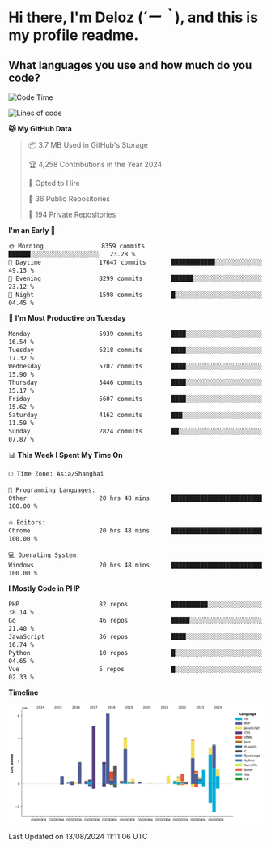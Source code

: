 # **Hi there, I'm Deloz (*´ー｀*), and this is my profile readme.**

## **What languages you use and how much do you code?**

<!--START_SECTION:waka-->
![Code Time](http://img.shields.io/badge/Code%20Time-4%2C544%20hrs%2057%20mins-blue)

![Lines of code](https://img.shields.io/badge/From%20Hello%20World%20I%27ve%20Written-41.7%20million%20lines%20of%20code-blue)

**🐱 My GitHub Data** 

> 📦 3.7 MB Used in GitHub's Storage 
 > 
> 🏆 4,258 Contributions in the Year 2024
 > 
> 💼 Opted to Hire
 > 
> 📜 36 Public Repositories 
 > 
> 🔑 194 Private Repositories 
 > 
**I'm an Early 🐤** 

```text
🌞 Morning                8359 commits        ██████░░░░░░░░░░░░░░░░░░░   23.28 % 
🌆 Daytime                17647 commits       ████████████░░░░░░░░░░░░░   49.15 % 
🌃 Evening                8299 commits        ██████░░░░░░░░░░░░░░░░░░░   23.12 % 
🌙 Night                  1598 commits        █░░░░░░░░░░░░░░░░░░░░░░░░   04.45 % 
```
📅 **I'm Most Productive on Tuesday** 

```text
Monday                   5939 commits        ████░░░░░░░░░░░░░░░░░░░░░   16.54 % 
Tuesday                  6218 commits        ████░░░░░░░░░░░░░░░░░░░░░   17.32 % 
Wednesday                5707 commits        ████░░░░░░░░░░░░░░░░░░░░░   15.90 % 
Thursday                 5446 commits        ████░░░░░░░░░░░░░░░░░░░░░   15.17 % 
Friday                   5607 commits        ████░░░░░░░░░░░░░░░░░░░░░   15.62 % 
Saturday                 4162 commits        ███░░░░░░░░░░░░░░░░░░░░░░   11.59 % 
Sunday                   2824 commits        ██░░░░░░░░░░░░░░░░░░░░░░░   07.87 % 
```


📊 **This Week I Spent My Time On** 

```text
🕑︎ Time Zone: Asia/Shanghai

💬 Programming Languages: 
Other                    20 hrs 48 mins      █████████████████████████   100.00 % 

🔥 Editors: 
Chrome                   20 hrs 48 mins      █████████████████████████   100.00 % 

💻 Operating System: 
Windows                  20 hrs 48 mins      █████████████████████████   100.00 % 
```

**I Mostly Code in PHP** 

```text
PHP                      82 repos            ██████████░░░░░░░░░░░░░░░   38.14 % 
Go                       46 repos            █████░░░░░░░░░░░░░░░░░░░░   21.40 % 
JavaScript               36 repos            ████░░░░░░░░░░░░░░░░░░░░░   16.74 % 
Python                   10 repos            █░░░░░░░░░░░░░░░░░░░░░░░░   04.65 % 
Vue                      5 repos             █░░░░░░░░░░░░░░░░░░░░░░░░   02.33 % 
```



**Timeline**

![Lines of Code chart](https://raw.githubusercontent.com/deloz/deloz/main/assets/bar_graph.png)


 Last Updated on 13/08/2024 11:11:06 UTC
<!--END_SECTION:waka-->
